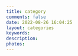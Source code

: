 ```yaml
---
title: category
comments: false
date: 2022-08-26 16:04:25
layout: categories
keywords:
description:
photos:
---
```

